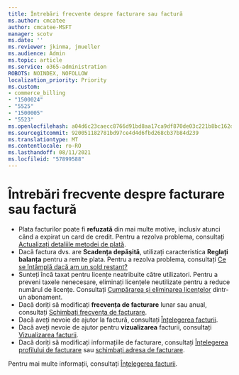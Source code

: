 ```yaml
---
title: Întrebări frecvente despre facturare sau factură
ms.author: cmcatee
author: cmcatee-MSFT
manager: scotv
ms.date: ''
ms.reviewer: jkinma, jmueller
ms.audience: Admin
ms.topic: article
ms.service: o365-administration
ROBOTS: NOINDEX, NOFOLLOW
localization_priority: Priority
ms.custom:
- commerce_billing
- "1500024"
- "5525"
- "1500005"
- "5523"
ms.openlocfilehash: a04d6c23caecc8766d91bd8aa17ca9df870de03c221b8bc162dfe4a98d961f48
ms.sourcegitcommit: 920051182781bd97ce4d4d6fbd268cb37b84d239
ms.translationtype: MT
ms.contentlocale: ro-RO
ms.lasthandoff: 08/11/2021
ms.locfileid: "57899588"
---
```

# <a name="billing-or-invoice-faq"></a>Întrebări frecvente despre facturare sau factură

- Plata facturilor poate fi **refuzată** din mai multe motive, inclusiv atunci când a expirat un card de credit. Pentru a rezolva problema, consultați [Actualizați detaliile metodei de plată](https://docs.microsoft.com/microsoft-365/commerce/billing-and-payments/manage-payment-methods#update-payment-method-details).
- Dacă factura dvs. are **Scadența depășită**, utilizați caracteristica **Reglați balanța** pentru a remite plata. Pentru a rezolva problema, consultați [Ce se întâmplă dacă am un sold restant?](https://docs.microsoft.com/microsoft-365/commerce/billing-and-payments/pay-for-your-subscription#what-if-i-have-an-outstanding-balance)
- Sunteți încă taxat pentru licențe neatribuite către utilizatori. Pentru a preveni taxele nenecesare, eliminați licențele neutilizate pentru a reduce numărul de licențe. Consultați [Cumpărarea și eliminarea licențelor](https://docs.microsoft.com/microsoft-365/commerce/licenses/buy-licenses) dintr-un abonament.
- Dacă doriți să modificați **frecvența de facturare** lunar sau anual, consultați [Schimbați frecvența de facturare](https://docs.microsoft.com/microsoft-365/commerce/billing-and-payments/change-payment-frequency).
- Dacă aveți nevoie de ajutor la factură, consultați [Înțelegerea facturii](https://docs.microsoft.com/microsoft-365/commerce/billing-and-payments/understand-your-invoice2).
- Dacă aveți nevoie de ajutor pentru **vizualizarea** facturii, consultați [Vizualizarea facturii](https://docs.microsoft.com/microsoft-365/commerce/billing-and-payments/view-your-bill-or-invoice).
- Dacă doriți să modificați informațiile de facturare, consultați [Înțelegerea profilului de facturare](https://docs.microsoft.com/microsoft-365/commerce/billing-and-payments/manage-billing-profiles) sau [schimbați adresa de facturare](https://docs.microsoft.com/microsoft-365/commerce/billing-and-payments/change-your-billing-addresses).

Pentru mai multe informații, consultați [Înțelegerea facturii](https://docs.microsoft.com/microsoft-365/commerce/billing-and-payments/understand-your-invoice2).